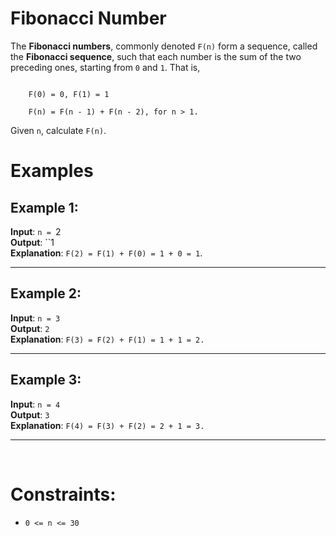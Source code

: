 # Fibonacci Number

The **Fibonacci numbers**, commonly denoted `F(n)` form a sequence, called the **Fibonacci sequence**, such that each number is the sum of the two preceding ones, starting from `0` and `1`. That is,  

<code>
    F(0) = 0, F(1) = 1 <br />
    F(n) = F(n - 1) + F(n - 2), for n > 1.
</code>

Given `n`, calculate `F(n)`.

Examples
========

## Example 1:

**Input**: `n = `2  <br />
**Output**: ``1  <br />
**Explanation**: `F(2) = F(1) + F(0) = 1 + 0 = 1`.  <br />

---------------------------------

## Example 2:

**Input**: `n = 3` <br />
**Output**: `2` <br />
**Explanation**: `F(3) = F(2) + F(1) = 1 + 1 = 2.` <br />

---------------------------------

## Example 3:

**Input**: `n = 4` <br />
**Output**: `3` <br />
**Explanation**: `F(4) = F(3) + F(2) = 2 + 1 = 3.` <br />

---------------------------------
<br />

Constraints:
============

* `0 <= n <= 30`

